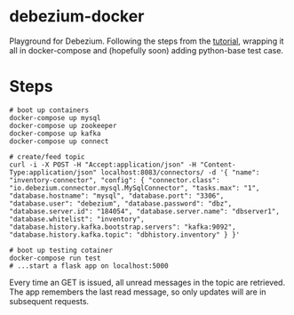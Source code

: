 # debezium-docker

Playground for Debezium. Following the steps from the [tutorial](http://debezium.io/docs/tutorial/), wrapping it all in docker-compose and (hopefully soon) adding python-base test case.

# Steps

    # boot up containers
    docker-compose up mysql
    docker-compose up zookeeper
    docker-compose up kafka
    docker-compose up connect
    
	# create/feed topic
	curl -i -X POST -H "Accept:application/json" -H "Content-Type:application/json" localhost:8083/connectors/ -d '{ "name": "inventory-connector", "config": { "connector.class": "io.debezium.connector.mysql.MySqlConnector", "tasks.max": "1", "database.hostname": "mysql", "database.port": "3306", "database.user": "debezium", "database.password": "dbz", "database.server.id": "184054", "database.server.name": "dbserver1", "database.whitelist": "inventory", "database.history.kafka.bootstrap.servers": "kafka:9092", "database.history.kafka.topic": "dbhistory.inventory" } }'

	# boot up testing cotainer
	docker-compose run test
	# ...start a flask app on localhost:5000

Every time an GET is issued, all unread messages in the topic are retrieved. The app remembers the last read message, so only updates will are in subsequent requests.
